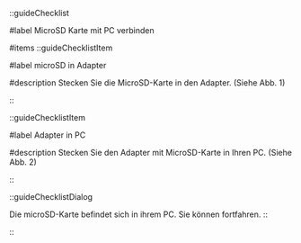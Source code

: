 ::guideChecklist

#label
MicroSD Karte mit PC verbinden

#items
::guideChecklistItem

#label
microSD in Adapter

#description
Stecken Sie die MicroSD-Karte in den Adapter. (Siehe Abb. 1)

::

::guideChecklistItem

#label
Adapter in PC

#description
Stecken Sie den Adapter mit MicroSD-Karte in Ihren PC. (Siehe Abb. 2)

::

::guideChecklistDialog

Die microSD-Karte befindet sich in ihrem PC. Sie können fortfahren.
::

::